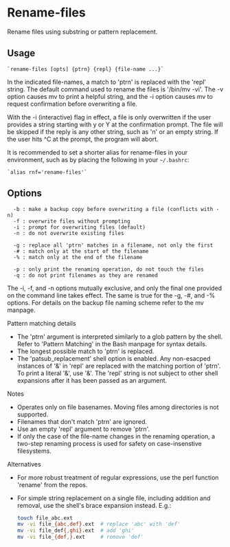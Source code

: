 # Rename-files

Rename files using substring or pattern replacement.

## Usage

    `rename-files [opts] {ptrn} {repl} {file-name ...}`

In the indicated file-names, a match to 'ptrn' is replaced with the 'repl'
string. The default command used to rename the files is '/bin/mv -vi'. The -v
option causes mv to print a helpful string, and the -i option causes mv to
request confirmation before overwriting a file.

With the -i (interactive) flag in effect, a file is only overwritten if the user
provides a string starting with y or Y at the confirmation prompt. The file will
be skipped if the reply is any other string, such as 'n' or an empty string. If
the user hits ^C at the prompt, the program will abort.

It is recommended to set a shorter alias for rename-files in your environment, such
as by placing the following in your `~/.bashrc`:

    `alias rnf='rename-files'`

## Options

```
  -b : make a backup copy before overwriting a file (conflicts with -n)
  -f : overwrite files without prompting
  -i : prompt for overwriting files (default)
  -n : do not overwrite existing files

  -g : replace all 'ptrn' matches in a filename, not only the first
  -# : match only at the start of the filename
  -% : match only at the end of the filename

  -p : only print the renaming operation, do not touch the files
  -q : do not print filenames as they are renamed
```

The -i, -f, and -n options mutually exclusive, and only the final one provided
on the command line takes effect. The same is true for the -g, -#, and -%
options. For details on the backup file naming scheme refer to the mv manpage.

Pattern matching details

  - The 'ptrn' argument is interpreted similarly to a glob pattern by the
    shell. Refer to 'Pattern Matching' in the Bash manpage for syntax details.
  - The longest possible match to 'ptrn' is replaced.
  - The 'patsub_replacement' shell option is enabled. Any non-esacped instances
    of '&' in 'repl' are replaced with the matching portion of 'ptrn'. To print
    a literal '&', use '\&'. The 'repl' string is not subject to other shell
    expansions after it has been passed as an argument.

Notes

  - Operates only on file basenames. Moving files among directories is not
    supported.
  - Filenames that don't match 'ptrn' are ignored.
  - Use an empty 'repl' argument to remove 'ptrn'.
  - If only the case of the file-name changes in the renaming operation, a
    two-step renaming process is used for safety on case-insenstive filesystems.

Alternatives

  - For more robust treatment of regular expressions, use the perl function
    'rename' from the repos.

  - For simple string replacement on a single file, including addition and
    removal, use the shell's brace expansion instead. E.g.:

    ```sh
    touch file_abc.ext
    mv -vi file_{abc,def}.ext  # replace 'abc' with 'def'
    mv -vi file_def{,ghi}.ext  # add 'ghi'
    mv -vi file_{def,}.ext     # remove 'def'
    ```
